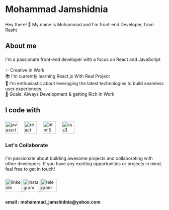 <h1 align="left">Mohammad Jamshidnia</h1>

###

<p align="left">Hey there! 👋 My name is Mohammad and I'm front-end Developer, from Rasht</p>

###

<h2 align="left">About me</h2>

###

<p align="left">I'm a passionate front-end developer with a focus on React and JavaScript<br><br>✨ Creative in Work <br>📚 I'm currently learning React.js With Real Project<br>🎲 I'm enthusiastic about leveraging the latest technologies to build seamless user experiences. <br>🎯 Goals: Always Development & getting Rich in Work</p>

###

<h2 align="left">I code with</h2>

###

<div align="left">
  <img src="https://cdn.jsdelivr.net/gh/devicons/devicon/icons/javascript/javascript-original.svg" height="40" alt="javascript logo"  />
  <img width="12" />
  <img src="https://cdn.jsdelivr.net/gh/devicons/devicon/icons/react/react-original.svg" height="40" alt="react logo"  />
  <img width="12" />
  <img src="https://cdn.jsdelivr.net/gh/devicons/devicon/icons/html5/html5-original.svg" height="40" alt="html5 logo"  />
  <img width="12" />
  <img src="https://cdn.jsdelivr.net/gh/devicons/devicon/icons/css3/css3-original.svg" height="40" alt="css3 logo"  />
</div>

###

<h3 align="left">Let's Collaborate</h3>

###

<p align="left">I'm passionate about building awesome projects and collaborating with other developers. If you have any exciting opportunities or projects in mind, feel free to get in touch!</p>

###

<div align="left">
  <a href="https://ir.linkedin.com/in/mohammadjamshidnia" target="_blank">
    <img src="https://raw.githubusercontent.com/maurodesouza/profile-readme-generator/master/src/assets/icons/social/linkedin/default.svg" width="52" height="40" alt="linkedin logo"  />
  </a>
  <a href="https://www.instagram.com/__mohammad.j__" target="_blank">
    <img src="https://raw.githubusercontent.com/maurodesouza/profile-readme-generator/master/src/assets/icons/social/instagram/default.svg" width="52" height="40" alt="instagram logo"  />
  </a>
  <a href="https://t.me/mohammad_jamshidnia" target="_blank">
    <img src="https://raw.githubusercontent.com/maurodesouza/profile-readme-generator/master/src/assets/icons/social/telegram/default.svg" width="52" height="40" alt="telegram logo"  />
  </a>
</div>

###

<h4 align="left">email : mohammad_jamshidnia@yahoo.com</h4>

###
